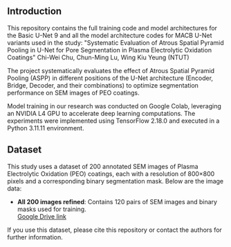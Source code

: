 ## Introduction

This repository contains the full training code and model architectures for the Basic U-Net 9 and all the model architecture codes for MACB U-Net variants used in the study:
"Systematic Evaluation of Atrous Spatial Pyramid Pooling in U-Net for Pore Segmentation in Plasma Electrolytic Oxidation Coatings"
Chi-Wei Chu, Chun-Ming Lu, Wing Kiu Yeung (NTUT)

The project systematically evaluates the effect of Atrous Spatial Pyramid Pooling (ASPP) in different positions of the U-Net architecture (Encoder, Bridge, Decoder, and their combinations) to optimize segmentation performance on SEM images of PEO coatings.

Model training in our research was conducted on Google Colab, leveraging an NVIDIA L4 GPU to accelerate deep learning computations. The experiments were implemented using TensorFlow 2.18.0 and executed in a Python 3.11.11 environment.

## Dataset

This study uses a dataset of 200 annotated SEM images of Plasma Electrolytic Oxidation (PEO) coatings, each with a resolution of 800×800 pixels and a corresponding binary segmentation mask. Below are the image data:

- **All 200 images refined**: Contains 120 pairs of SEM images and binary masks used for training.  
  [Google Drive link](https://drive.google.com/drive/folders/1TA9XAipXuTeZOXL-kHosGFEmb7UryPmN?usp=sharing)



If you use this dataset, please cite this repository or contact the authors for further information.

